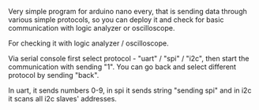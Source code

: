 Very simple program for arduino nano every, that is
sending data through various simple protocols, so you
can deploy it and check for basic communication with
logic analyzer or oscilloscope.

For checking it with logic analyzer / oscilloscope.
    
Via serial console first select protocol - "uart" / "spi" / "i2c",
then start the communication with sending "1". You can go
back and select different protocol by sending "back".
    
In uart, it sends numbers 0-9, in spi it sends string "sending spi"
and in i2c it scans all i2c slaves' addresses.
